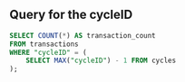 ## Query for the cycleID
```sql
SELECT COUNT(*) AS transaction_count 
FROM transactions 
WHERE "cycleID" = (
    SELECT MAX("cycleID") - 1 FROM cycles
);
```
